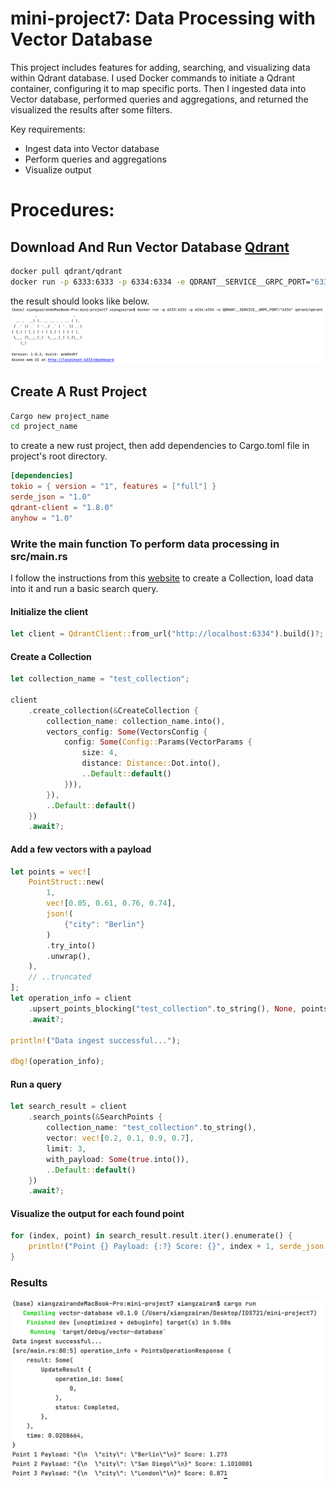# mini-project7: Data Processing with Vector Database
This project includes features for adding, searching, and visualizing data within Qdrant database. I used Docker commands to initiate a Qdrant container, configuring it to map specific ports. Then I ingested data into Vector database, performed queries and aggregations, and returned the visualized the results after some filters.

Key requirements:
- Ingest data into Vector database
- Perform queries and aggregations
- Visualize output

# Procedures: 
## Download And Run Vector Database [Qdrant](https://qdrant.tech/)
```bash
docker pull qdrant/qdrant
docker run -p 6333:6333 -p 6334:6334 -e QDRANT__SERVICE__GRPC_PORT="6334" qdrant/qdrant
```
the result should looks like below.
![qdrant](./qdrant.png)

## Create A Rust Project
```bash
Cargo new project_name
cd project_name
```
to create a new rust project, then add dependencies to Cargo.toml file in project's root directory.

```toml
[dependencies]
tokio = { version = "1", features = ["full"] }
serde_json = "1.0"
qdrant-client = "1.8.0"
anyhow = "1.0"
```

### Write the main function To perform data processing in src/main.rs

I follow the instructions from this [website](https://qdrant.tech/documentation/quick-start) to create a Collection, load data into it and run a basic search query.

#### Initialize the client
    
```rust
let client = QdrantClient::from_url("http://localhost:6334").build()?;
```

#### Create a Collection
```rust
let collection_name = "test_collection";

client
    .create_collection(&CreateCollection {
        collection_name: collection_name.into(),
        vectors_config: Some(VectorsConfig {
            config: Some(Config::Params(VectorParams {
                size: 4,
                distance: Distance::Dot.into(),
                ..Default::default()
            })),
        }),
        ..Default::default()
    })
    .await?;
```

#### Add a few vectors with a payload
```rust
let points = vec![
    PointStruct::new(
        1,
        vec![0.05, 0.61, 0.76, 0.74],
        json!(
            {"city": "Berlin"}
        )
        .try_into()
        .unwrap(),
    ),
    // ..truncated
];
let operation_info = client
    .upsert_points_blocking("test_collection".to_string(), None, points, None)
    .await?;

println!("Data ingest successful...");

dbg!(operation_info);
```

#### Run a query
```rust
let search_result = client
    .search_points(&SearchPoints {
        collection_name: "test_collection".to_string(),
        vector: vec![0.2, 0.1, 0.9, 0.7],
        limit: 3,
        with_payload: Some(true.into()),
        ..Default::default()
    })
    .await?;
```

#### Visualize the output for each found point
```rust
for (index, point) in search_result.result.iter().enumerate() {
    println!("Point {} Payload: {:?} Score: {}", index + 1, serde_json::to_string_pretty(&point.payload).unwrap(), point.score);
}
```

### Results
![result](./vis.png)